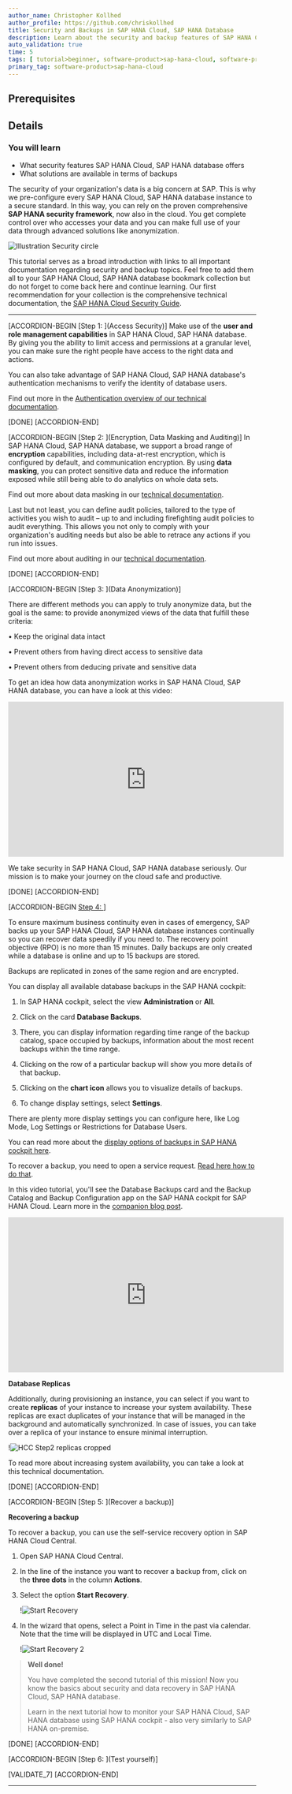 ```yaml
---
author_name: Christopher Kollhed
author_profile: https://github.com/chriskollhed
title: Security and Backups in SAP HANA Cloud, SAP HANA Database
description: Learn about the security and backup features of SAP HANA Cloud, SAP HANA database that are similar to SAP HANA on-premise.
auto_validation: true
time: 5
tags: [ tutorial>beginner, software-product>sap-hana-cloud, software-product-function>sap-hana-cloud\,-sap-hana-database, software-product>sap-hana]
primary_tag: software-product>sap-hana-cloud
---
```


## Prerequisites


## Details
### You will learn
- What security features SAP HANA Cloud, SAP HANA database offers
- What solutions are available in terms of backups


The security of your organization's data is a big concern at SAP. This is why we pre-configure every SAP HANA Cloud, SAP HANA database instance to a secure standard. In this way, you can rely on the proven comprehensive **SAP HANA security framework**, now also in the cloud. You get complete control over who accesses your data and you can make full use of your data through advanced solutions like anonymization.

![Illustration Security circle](ss-01-illustration-security-circle-only.png)

This tutorial serves as a broad introduction with links to all important documentation regarding security and backup topics. Feel free to add them all to your SAP HANA Cloud, SAP HANA database bookmark collection but do not forget to come back here and continue learning. Our first recommendation for your collection is the comprehensive technical documentation, the [SAP HANA Cloud Security Guide](https://help.sap.com/viewer/c82f8d6a84c147f8b78bf6416dae7290/LATEST/en-US/c3d9889e3c9843bdb834e9eb56f1b041.html).


---

[ACCORDION-BEGIN [Step 1: ](Access Security)]
Make use of the **user and role management capabilities** in SAP HANA Cloud, SAP HANA database. By giving you the ability to limit access and permissions at a granular level, you can make sure the right people have access to the right data and actions.

You can also take advantage of SAP HANA Cloud, SAP HANA database's authentication mechanisms to verify the identity of database users.

Find out more in the [Authentication overview of our technical documentation](https://help.sap.com/viewer/c82f8d6a84c147f8b78bf6416dae7290/LATEST/en-US/db60da90bb5710149e358d50a7361419.html).



[DONE]
[ACCORDION-END]

[ACCORDION-BEGIN [Step 2: ](Encryption, Data Masking and Auditing)]
In SAP HANA Cloud, SAP HANA database, we support a broad range of **encryption** capabilities, including data-at-rest encryption, which is configured by default, and communication encryption.
By using **data masking**, you can protect sensitive data and reduce the information exposed while still being able to do analytics on whole data sets.

Find out more about data masking in our [technical documentation](https://help.sap.com/viewer/c82f8d6a84c147f8b78bf6416dae7290/LATEST/en-US/aaa8d28740ea4cfd907d5a70017b1633.html).

Last but not least, you can define audit policies, tailored to the type of activities you wish to audit – up to and including firefighting audit policies to audit everything. This allows you not only to comply with your organization's auditing needs but also be able to retrace any actions if you run into issues.

Find out more about auditing in our [technical documentation](https://help.sap.com/viewer/c82f8d6a84c147f8b78bf6416dae7290/LATEST/en-US/ddcb6ed2bb5710148183db80e4aca49b.html).



[DONE]
[ACCORDION-END]


[ACCORDION-BEGIN [Step 3: ](Data Anonymization)]

There are different methods you can apply to truly anonymize data, but the goal is the same: to provide anonymized views of the data that fulfill these criteria:

•	Keep the original data intact

•	Prevent others from having direct access to sensitive data

•	Prevent others from deducing private and sensitive data


To get an idea how data anonymization works in SAP HANA Cloud, SAP HANA database, you can have a look at this video:

<iframe width="560" height="315" src="https://microlearning.opensap.com/embed/secure/iframe/entryId/1_6448scfq/uiConfId/43091531" frameborder="0" allowfullscreen></iframe>

We take security in SAP HANA Cloud, SAP HANA database seriously. Our mission is to make your journey on the cloud safe and productive.


[DONE]
[ACCORDION-END]

[ACCORDION-BEGIN [Step 4: ](Backups)]

To ensure maximum business continuity even in cases of emergency, SAP backs up your SAP HANA Cloud, SAP HANA database instances continually so you can recover data speedily if you need to. The recovery point objective (RPO) is no more than 15 minutes. Daily backups are only created while a database is online and up to 15 backups are stored.

Backups are replicated in zones of the same region and are encrypted.

You can display all available database backups in the SAP HANA cockpit:

1.	In SAP HANA cockpit, select the view **Administration** or **All**.

2.	Click on the card **Database Backups**.

3.	There, you can display information regarding time range of the backup catalog, space occupied by backups, information about the most recent backups within the time range.

4.	Clicking on the row of a particular backup will show you more details of that backup.

5.	Clicking on the **chart icon** allows you to visualize details of backups.

6.	To change display settings, select **Settings**.

There are plenty more display settings you can configure here, like Log Mode, Log Settings or Restrictions for Database Users.

You can read more about the [display options of backups in SAP HANA cockpit here](https://help.sap.com/viewer/9630e508caef4578b34db22014998dba/LATEST/en-US/a9ec27c9b42b44218948d645bdcec1da.html).

To recover a backup, you need to open a service request. [Read here how to do that](https://help.sap.com/viewer/db19c7071e5f4101837e23f06e576495/LATEST/en-US/918e714867e1409da47fa01ce03ba8f3.html).

In this video tutorial, you'll see the Database Backups card and the Backup Catalog and Backup Configuration app on the SAP HANA cockpit for SAP HANA Cloud. Learn more in the [companion blog post](https://blogs.sap.com/2020/04/21/sap-hana-cloud-whats-new-and-changed-database-backups/).

<iframe width="560" height="315" src="https://www.youtube.com/embed/xWBVnmqey0E" frameborder="0" allowfullscreen></iframe>

**Database Replicas**

Additionally, during provisioning an instance, you can select if you want to create **replicas** of your instance to increase your system availability. These replicas are exact duplicates of your instance that will be managed in the background and automatically synchronized. In case of issues, you can take over a replica of your instance to ensure minimal interruption.

!![HCC Step2 replicas cropped](ss-02-trial-HCC-Step-2-parameters.png)

To read more about increasing system availability, you can take a look at this technical documentation.


[DONE]
[ACCORDION-END]

[ACCORDION-BEGIN [Step 5: ](Recover a backup)]

**Recovering a backup**

To recover a backup, you can use the self-service recovery option in SAP HANA Cloud Central.

1.	Open SAP HANA Cloud Central.

2.	In the line of the instance you want to recover a backup from, click on the **three dots** in the column **Actions**.

3.	Select the option **Start Recovery**.

    !![Start Recovery](ss-03-start-recovery.png)

4.	In the wizard that opens, select a Point in Time in the past via calendar. Note that the time will be displayed in UTC and Local Time.

    !![Start Recovery 2](ss-04-start-recovery-2.png)

> **Well done!**
>
> You have completed the second tutorial of this mission! Now you know the basics about security and data recovery in SAP HANA Cloud, SAP HANA database.
>
> Learn in the next tutorial how to monitor your SAP HANA Cloud, SAP HANA database using SAP HANA cockpit - also very similarly to SAP HANA on-premise.


[DONE]
[ACCORDION-END]

[ACCORDION-BEGIN [Step 6: ](Test yourself)]



[VALIDATE_7]
[ACCORDION-END]

---
